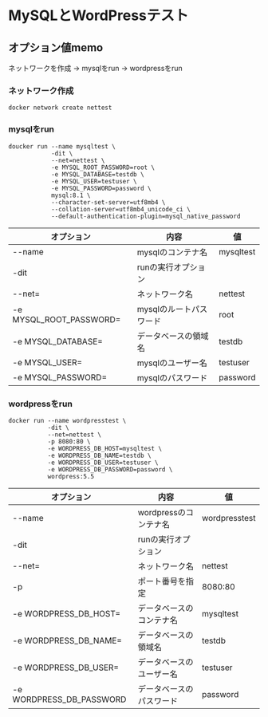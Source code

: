 # MySQLとWordPressテスト

## オプション値memo

ネットワークを作成 → mysqlをrun → wordpressをrun

### ネットワーク作成

```
docker network create nettest
```

### mysqlをrun

```
doucker run --name mysqltest \
            -dit \
            --net=nettest \
            -e MYSQL_ROOT_PASSWORD=root \
            -e MYSQL_DATABASE=testdb \
            -e MYSQL_USER=testuser \
            -e MYSQL_PASSWORD=password \
            mysql:8.1 \
            --character-set-server=utf8mb4 \
            --collation-server=utf8mb4_unicode_ci \
            --default-authentication-plugin=mysql_native_password
```

| オプション              | 内容                    | 値        |
|-------------------------|-------------------------|-----------|
| --name                  | mysqlのコンテナ名       | mysqltest |
| -dit                    | runの実行オプション     |           |
| --net=                  | ネットワーク名          | nettest   |
| -e MYSQL_ROOT_PASSWORD= | mysqlのルートパスワード | root      |
| -e MYSQL_DATABASE=      | データベースの領域名    | testdb    |
| -e MYSQL_USER=          | mysqlのユーザー名       | testuser  |
| -e MYSQL_PASSWORD=      | mysqlのパスワード       | password  |

### wordpressをrun

```
docker run --name wordpresstest \
           -dit \
           --net=nettest \
           -p 8080:80 \
           -e WORDPRESS_DB_HOST=mysqltest \
           -e WORDPRESS_DB_NAME=testdb \
           -e WORDPRESS_DB_USER=testuser \
           -e WORDPRESS_DB_PASSWORD=password \
           wordpress:5.5
```

| オプション               | 内容                     | 値            |
|--------------------------|--------------------------|---------------|
| --name                   | wordpressのコンテナ名    | wordpresstest |
| -dit                     | runの実行オプション      |               |
| --net=                   | ネットワーク名           | nettest       |
| -p                       | ポート番号を指定         | 8080:80       |
| -e WORDPRESS_DB_HOST=    | データベースのコンテナ名 | mysqltest     |
| -e WORDPRESS_DB_NAME=    | データベースの領域名     | testdb        |
| -e WORDPRESS_DB_USER=    | データベースのユーザー名 | testuser      |
| -e WORDPRESS_DB_PASSWORD | データベースのパスワード | password      |

